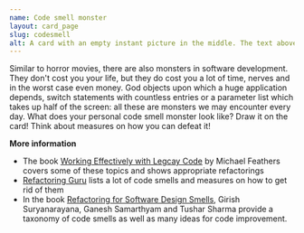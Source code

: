 ```yaml
---
name: Code smell monster
layout: card_page
slug: codesmell
alt: A card with an empty instant picture in the middle. The text above tells the reader to think about a code smell and to draw that one into the empty picture.
---
```

Similar to horror movies, there are also monsters in software development. They don't cost you your life, but they do cost you a lot of time, nerves and in the worst case even money. God objects upon which a huge application depends, switch statements with countless entries or a parameter list which takes up half of the screen: all these are monsters we may encounter every day. What does your personal code smell monster look like? Draw it on the card! Think about measures on how you can defeat it!

**More information**

- The book [Working Effectively with Legcay Code](https://www.oreilly.com/library/view/working-effectively-with/0131177052/) by Michael Feathers covers some of these topics and shows appropriate refactorings
- [Refactoring Guru](https://refactoring.guru/refactoring/smells) lists a lot of code smells and measures on how to get rid of them
- In the book [Refactoring for Software Design Smells](https://www.sciencedirect.com/book/9780128013977/refactoring-for-software-design-smells), Girish Suryanarayana, Ganesh Samarthyam and Tushar Sharma provide a taxonomy of code smells as well as many ideas for code improvement. 